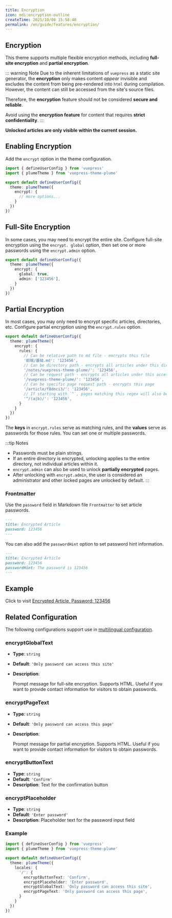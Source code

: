 ```yaml
---
title: Encryption
icon: mdi:encryption-outline
createTime: 2025/10/08 15:58:48
permalink: /en/guide/features/encryption/
---
```


## Encryption

This theme supports multiple flexible encryption methods, including **full-site encryption** and **partial encryption**.

::: warning Note
Due to the inherent limitations of `vuepress` as a static site generator,
the **encryption** only makes content *appear* invisible and excludes the content from being pre-rendered
into `html` during compilation. However, the content can still be accessed from the site's source files.

Therefore, the **encryption** feature should not be considered **secure and reliable**.

Avoid using the **encryption feature** for content that requires **strict confidentiality**.
:::

**Unlocked articles are only visible within the current session.**

## Enabling Encryption

Add the `encrypt` option in the theme configuration.

```ts title=".vuepress/config.ts"
import { defineUserConfig } from 'vuepress'
import { plumeTheme } from 'vuepress-theme-plume'

export default defineUserConfig({
  theme: plumeTheme({
    encrypt: {
      // more options...
    }
  })
})
```

## Full-Site Encryption

In some cases, you may need to encrypt the entire site. Configure full-site encryption using the `encrypt.
global` option, then set one or more passwords using the `encrypt.admin` option.

```ts title=".vuepress/config.ts"
export default defineUserConfig({
  theme: plumeTheme({
    encrypt: {
      global: true,
      admin: ['123456'],
    }
  })
})
```

## Partial Encryption

In most cases, you may only need to encrypt specific articles, directories, etc. Configure partial encryption using the `encrypt.rules` option.

```ts title=".vuepress/config.ts"
export default defineUserConfig({
  theme: plumeTheme({
    encrypt: {
      rules: {
        // Can be relative path to md file - encrypts this file
        '前端/基础.md': '123456',
        // Can be directory path - encrypts all articles under this directory
        '/notes/vuepress-theme-plume/': '123456',
        // Can be request path - encrypts all articles under this access path
        '/vuepress-theme-plume/': '123456',
        // Can be specific page request path - encrypts this page
        '/article/f8dnci3/': '123456',
        // If starting with `^`, pages matching this regex will also be encrypted
        '^/(a|b)/': '123456',
      }
    }
  })
})
```

The **keys** in `encrypt.rules` serve as matching rules, and the **values** serve as passwords for those rules. You can set one or multiple passwords.

:::tip Notes

- Passwords must be plain strings.
- If an entire directory is encrypted, unlocking applies to the entire directory, not individual articles within it.
- `encrypt.admin` can also be used to unlock **partially encrypted** pages.
- After unlocking with `encrypt.admin`, the user is considered an administrator and other locked pages are unlocked by default.
:::

### Frontmatter

Use the `password` field in Markdown file `Frontmatter` to set article passwords.

```md
---
title: Encrypted Article
password: 123456
---
```

You can also add the `passwordHint` option to set password hint information.

```md
---
title: Encrypted Article
password: 123456
passwordHint: The password is 123456
---
```

## Example

Click to visit [Encrypted Article, Password: 123456](/article/enx7c9s/)

## Related Configuration

The following configurations support use in [multilingual configuration](../../config/locales.md).

### encryptGlobalText

- **Type**: `string`
- **Default**: `'Only password can access this site'`
- **Description**:

  Prompt message for full-site encryption. Supports HTML. Useful if you want to provide contact information for visitors to obtain passwords.

### encryptPageText

- **Type**: `string`
- **Default**: `'Only password can access this page'`
- **Description**:

  Prompt message for partial encryption. Supports HTML. Useful if you want to provide contact information for visitors to obtain passwords.

### encryptButtonText

- **Type**: `string`
- **Default**: `'Confirm'`
- **Description**: Text for the confirmation button

### encryptPlaceholder

- **Type**: `string`
- **Default**: `'Enter password'`
- **Description**: Placeholder text for the password input field

### Example

```ts title=".vuepress/config.ts"
import { defineUserConfig } from 'vuepress'
import { plumeTheme } from 'vuepress-theme-plume'

export default defineUserConfig({
  theme: plumeTheme({
    locales: {
      '/': {
        encryptButtonText: 'Confirm',
        encryptPlaceholder: 'Enter password',
        encryptGlobalText: 'Only password can access this site',
        encryptPageText: 'Only password can access this page',
      }
    }
  })
})
```

